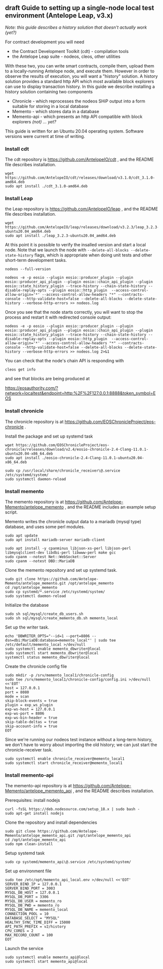 ## draft Guide to setting up a single-node local test environment (Antelope Leap, v3.x)

_Note: this guide describes a history solution that doesn't actually work (yet?)_

For contract development you will need
* the Contract Development Toolkit (cdt) - compilation tools
* the Antelope Leap suite - nodeos, cleos, other utilities

With these two, you can write smart contracts, compile them, upload them to a locally-running Antelope node,
and execute them. However in order to observe the results of execution, you will want a "history" solution. 
A history solution provides a standard http API which most available block explorers can use to display
transaction history. In this guide we describe installing a history solution containing two components
* Chronicle - which reprocesses the nodeos SHiP output into a form suitable for storing in a local database
* Memento - which stores data in a database 
* Memento-api - which presents an http API compatible with block explorers _(not) ... yet?_


This guide is written for an Ubuntu 20.04 operating system. Software versions were current at time of writing.

### Install cdt

The cdt repository is https://github.com/AntelopeIO/cdt , and the README file describes installation.
```
wget https://github.com/AntelopeIO/cdt/releases/download/v3.1.0/cdt_3.1.0-amd64.deb
sudo apt install ./cdt_3.1.0-amd64.deb
```
### Install Leap

the Leap repository is https://github.com/AntelopeIO/leap , and the README file describes installation.
```
wget https://github.com/AntelopeIO/leap/releases/download/v3.2.3/leap_3.2.3-ubuntu20.04_amd64.deb
sudo apt install ./leap_3.2.3-ubuntu20.04_amd64.deb
```

At this point it is possible to verify the insalled version and start a local node.
Note that we launch the node with `--delete-all-blocks --delete-state-history` flags, which is appropriate
when doing unit tests and other short-term development tasks.
```
nodeos --full-version
```
```
nodeos -e -p eosio --plugin eosio::producer_plugin --plugin eosio::producer_api_plugin --plugin eosio::chain_api_plugin --plugin eosio::state_history_plugin --trace-history --chain-state-history --disable-replay-opts --plugin eosio::http_plugin  --access-control-allow-origin='*' --access-control-allow-headers "*" --contracts-console --http-validate-host=false --delete-all-blocks --delete-state-history --verbose-http-errors >> nodeos.log
```
Once you see that the node starts correctly, you will want to stop the process and restart it with redirected console output:
```
nodeos -e -p eosio --plugin eosio::producer_plugin --plugin eosio::producer_api_plugin --plugin eosio::chain_api_plugin --plugin eosio::state_history_plugin --trace-history --chain-state-history --disable-replay-opts --plugin eosio::http_plugin  --access-control-allow-origin='*' --access-control-allow-headers "*" --contracts-console --http-validate-host=false --delete-all-blocks --delete-state-history --verbose-http-errors >> nodeos.log 2>&1
```
You can check that the node's chain API is responding with
```
cleos get info
```
and see that blocks are being produced at 

https://eosauthority.com/?network=localtest&endpoint=http:%2F%2F127.0.0.1:8888&token_symbol=EOS

### Install chronicle

The chronicle repository is at https://github.com/EOSChronicleProject/eos-chronicle .

Install the package and set up systemd task
```
wget https://github.com/EOSChronicleProject/eos-chronicle/releases/download/v2.4/eosio-chronicle-2.4-Clang-11.0.1-ubuntu20.04-x86_64.deb
sudo apt install ./eosio-chronicle-2.4-Clang-11.0.1-ubuntu20.04-x86_64.deb

sudo cp /usr/local/share/chronicle_receiver\@.service /etc/systemd/system/
sudo systemctl daemon-reload
```

### Install memento

The memento repository is at https://github.com/Antelope-Memento/antelope_memento , and the README includes an example setup script.

Memento writes the chronicle output data to a mariadb (mysql type) database, and uses some perl modules.
```
sudo apt update
sudo apt install mariadb-server mariadb-client

sudo apt install -y cpanminus libjson-xs-perl libjson-perl libmysqlclient-dev libdbi-perl libwww-perl make gcc
sudo cpanm --notest Net::WebSocket::Server
sudo cpanm --notest DBD::MariaDB
```
Clone the memento repository and set up systemd task.
```
sudo git clone https://github.com/Antelope-Memento/antelope_memento.git /opt/antelope_memento
cd /opt/antelope_memento
sudo cp systemd/*.service /etc/systemd/system/
sudo systemctl daemon-reload
```
Initialize the database
```
sudo sh sql/mysql/create_db_users.sh
sudo sh sql/mysql/create_memento_db.sh memento_local
```
Set up the writer task.
```
echo 'DBWRITER_OPTS="--id=1 --port=8806 --dsn=dbi:MariaDB:database=memento_local"' | sudo tee /etc/default/memento_local >/dev/null
sudo systemctl enable memento_dbwriter@local
sudo systemctl start memento_dbwriter@local
systemctl status memento_dbwriter@local
```
Create the chronicle config file
```
sudo mkdir -p /srv/memento_local1/chronicle-config
sudo tee /srv/memento_local1/chronicle-config/config.ini >/dev/null <<'EOT'
host = 127.0.0.1
port = 8080
mode = scan
skip-block-events = true
plugin = exp_ws_plugin
exp-ws-host = 127.0.0.1
exp-ws-port = 8806
exp-ws-bin-header = true
skip-table-deltas = true
skip-account-info = true
EOT

```
Since we're running our nodeos test instance without a long-term history, we don't have to
worry about importing the old history; we can just start the chronicle-receiver task.
```
sudo systemctl enable chronicle_receiver@memento_local1
sudo systemctl start chronicle_receiver@memento_local1
```

### Install memento-api

The memento-api repository is at https://github.com/Antelope-Memento/antelope_memento_api , and the README describes installation.

Prerequisites: install nodejs
```
curl -fsSL https://deb.nodesource.com/setup_18.x | sudo bash -
sudo apt-get install nodejs
```
Clone the repository and install dependencies
```
sudo git clone https://github.com/Antelope-Memento/antelope_memento_api.git /opt/antelope_memento_api
cd /opt/antelope_memento_api
sudo npm clean-install
```
Setup systemd task
```
sudo cp systemd/memento_api\@.service /etc/systemd/system/
```
Set up environment file
```
sudo tee /etc/opt/memento_api_local.env >/dev/null <<'EOT'
SERVER_BIND_IP = 127.0.0.1
SERVER_BIND_PORT = 3003
MYSQL_DB_HOST = 127.0.0.1
MYSQL_DB_PORT = 3306
MYSQL_DB_USER = memento_ro
MYSQL_DB_PWD = memento_ro
MYSQL_DB_NAME = memento_local
CONNECTION_POOL = 10
DATABASE_SELECT = "MYSQL"
HEALTHY_SYNC_TIME_DIFF = 15000
API_PATH_PREFIX = v2/history
CPU_CORES = 2
MAX_RECORD_COUNT = 100
EOT

```
Launch the service
```
sudo systemctl enable memento_api@local
sudo systemctl start memento_api@local
```




